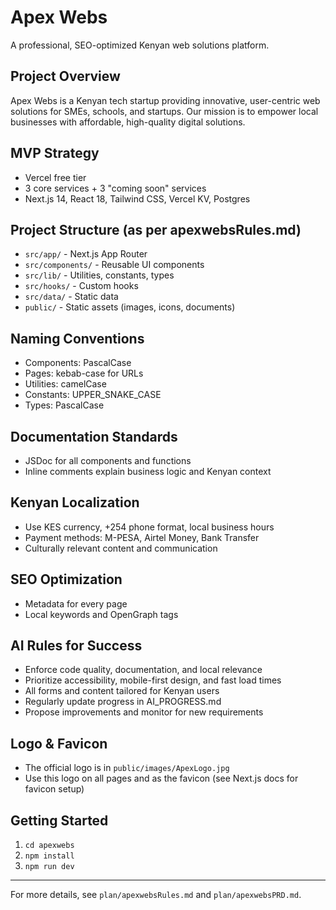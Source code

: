 # Apex Webs

A professional, SEO-optimized Kenyan web solutions platform.

## Project Overview
Apex Webs is a Kenyan tech startup providing innovative, user-centric web solutions for SMEs, schools, and startups. Our mission is to empower local businesses with affordable, high-quality digital solutions.

## MVP Strategy
- Vercel free tier
- 3 core services + 3 "coming soon" services
- Next.js 14, React 18, Tailwind CSS, Vercel KV, Postgres

## Project Structure (as per apexwebsRules.md)
- `src/app/` - Next.js App Router
- `src/components/` - Reusable UI components
- `src/lib/` - Utilities, constants, types
- `src/hooks/` - Custom hooks
- `src/data/` - Static data
- `public/` - Static assets (images, icons, documents)

## Naming Conventions
- Components: PascalCase
- Pages: kebab-case for URLs
- Utilities: camelCase
- Constants: UPPER_SNAKE_CASE
- Types: PascalCase

## Documentation Standards
- JSDoc for all components and functions
- Inline comments explain business logic and Kenyan context

## Kenyan Localization
- Use KES currency, +254 phone format, local business hours
- Payment methods: M-PESA, Airtel Money, Bank Transfer
- Culturally relevant content and communication

## SEO Optimization
- Metadata for every page
- Local keywords and OpenGraph tags

## AI Rules for Success
- Enforce code quality, documentation, and local relevance
- Prioritize accessibility, mobile-first design, and fast load times
- All forms and content tailored for Kenyan users
- Regularly update progress in AI_PROGRESS.md
- Propose improvements and monitor for new requirements

## Logo & Favicon
- The official logo is in `public/images/ApexLogo.jpg`
- Use this logo on all pages and as the favicon (see Next.js docs for favicon setup)

## Getting Started
1. `cd apexwebs`
2. `npm install`
3. `npm run dev`

---

For more details, see `plan/apexwebsRules.md` and `plan/apexwebsPRD.md`.
